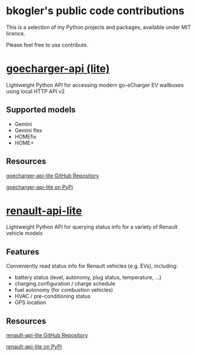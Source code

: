 # bkogler's public code contributions
This is a selection of my Python projects and packages, available under MIT licence.

Please feel free to use contribute.

# [goecharger-api (lite)](https://github.com/bkogler/goecharger-api-lite/)
Lightweight Python API for accessing modern go-eCharger EV wallboxes using local HTTP API v2

## Supported models
* Gemini
* Gemini flex
* HOMEfix
* HOME+

## Resources
[goecharger-api-lite GitHub Repository](https://github.com/bkogler/goecharger-api-lite/)

[goecharger-api-lite on PyPi](https://pypi.org/project/goecharger-api-lite/)

# [renault-api-lite](https://github.com/bkogler/renault-api-lite/)
Lightweight Python API for querying status info for a variety of Renault vehicle models

## Features
Conveniently read status info for Renault vehicles (e.g. EVs), including:

* battery status (level, autonomy, plug status, temperature, ...)
* charging configuration / charge schedule
* fuel autonomy (for combustion vehicles)
* HVAC / pre-conditioning status
* GPS location

## Resources
[renault-api-lite GitHub Repository](https://github.com/bkogler/renault-api-lite/)

[renault-api-lite on PyPi](https://pypi.org/project/renault-api-lite/)